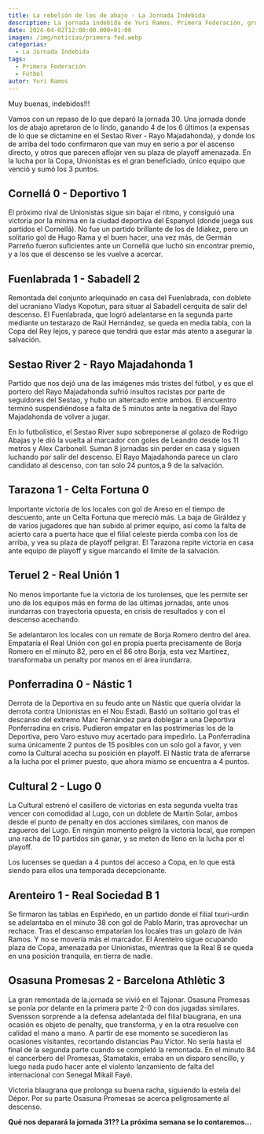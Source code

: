 ```yaml
---
title: La rebelión de los de abajo - La Jornada Indebida
description: La jornada indebida de Yuri Ramos. Primera Federación, grupo 1, jornada 30.
date: 2024-04-02T12:00:00.000+01:00
imagen: /img/noticias/primera-fed.webp
categorias:
  - La Jornada Indebida
tags:
  - Primera Federación
  - Fútbol
autor: Yuri Ramos
---
```


Muy buenas, indebidos!!!

Vamos con un repaso de lo que deparó la jornada 30. Una jornada donde los de abajo apretaron de lo lindo, ganando 4 de los 6 últimos (a expensas de lo que se dictamine en el Sestao River - Rayo Majadahonda), y donde los de arriba del todo confirmaron que van muy en serio a por el ascenso directo, y otros que parecen aflojar ven su plaza de playoff amenazada. En la lucha por la Copa, Unionistas es el gran beneficiado, único equipo que venció y sumó los 3 puntos.

## Cornellá 0 - Deportivo 1

El próximo rival de Unionistas sigue sin bajar el ritmo, y consiguió una victoria por la mínima en la ciudad deportiva del Espanyol (donde juega sus partidos el Cornellá). No fue un partido brillante de los de Idiakez, pero un solitario gol de Hugo Rama y el buen hacer, una vez más, de Germán Parreño fueron suficientes ante un Cornellá que luchó sin encontrar premio, y a los que el descenso se les vuelve a acercar.

## Fuenlabrada 1 - Sabadell 2

Remontada del conjunto arlequinado en casa del Fuenlabrada, con doblete del ucraniano Vladys Kopotun, para situar al Sabadell cerquita de salir del descenso. El Fuenlabrada, que logró adelantarse en la segunda parte mediante un testarazo de Raúl Hernández, se queda en media tabla, con la Copa del Rey lejos, y parece que tendrá que estar más atento a asegurar la salvación.

## Sestao River 2 - Rayo Majadahonda 1

Partido que nos dejó una de las imágenes más tristes del fútbol, y es que el portero del Rayo Majadahonda sufrió insultos racistas por parte de seguidores del Sestao, y hubo un altercado entre ambos. El encuentro terminó suspendiéndose a falta de 5 minutos ante la negativa del Rayo Majadahonda de volver a jugar.

En lo futbolístico, el Sestao River supo sobreponerse al golazo de Rodrigo Abajas y le dió la vuelta al marcador con goles de Leandro desde los 11 metros y Alex Carbonell. Suman 8 jornadas sin perder en casa y siguen luchando por salir del descenso. El Rayo Majadahonda parece un claro candidato al descenso, con tan solo 24 puntos,a 9 de la salvación.

## Tarazona 1 - Celta Fortuna 0

Importante victoria de los locales con gol de Areso en el tiempo de descuento, ante un Celta Fortuna que mereció más. La baja de Giráldez y de varios jugadores que han subido al primer equipo, así como la falta de acierto cara a puerta hace que el filial celeste pierda comba con los de arriba, y vea su plaza de playoff peligrar.
El Tarazona repite victoria en casa ante equipo de playoff y sigue marcando el límite de la salvación.

## Teruel 2 - Real Unión 1

No menos importante fue la victoria de los turolenses, que les permite ser uno de los equipos más en forma de las últimas jornadas, ante unos irundarras con trayectoria opuesta, en crisis de resultados y con el descenso acechando.

Se adelantaron los locales con un remate de Borja Romero dentro del área. Empataría el Real Unión con gol en propia puerta precisamente de Borja Romero en el minuto 82, pero en el 86 otro Borja, esta vez Martínez, transformaba un penalty por manos en el área irundarra.

## Ponferradina 0 - Nástic 1

Derrota de la Deportiva en su feudo ante un Nástic que quería olvidar la derrota contra Unionistas en el Nou Estadi. Bastó un solitario gol tras el descanso del extremo Marc Fernández para doblegar a una Deportiva Ponferradina en crisis. Pudieron empatar en las postrimerías  los de la Deportiva, pero Varo estuvo muy acertado para impedirlo. La Ponferradina suma únicamente 2 puntos de 15 posibles con un solo gol a favor, y ven como la Cultural acecha su posición en playoff. El Nástic trata de aferrarse a la lucha por el primer puesto, que ahora mismo se encuentra a 4 puntos.

## Cultural 2 - Lugo 0

La Cultural estrenó el casillero de victorias en esta segunda vuelta tras vencer con comodidad al Lugo, con un doblete de Martín Solar, ambos desde el punto de penalty en dos acciones similares, con manos de zagueros del Lugo. En ningún momento peligró la victoria local, que rompen una racha de 10 partidos sin ganar, y se meten de lleno en la lucha por el playoff.

Los lucenses se quedan a 4 puntos del acceso a Copa, en lo que está siendo para ellos una temporada decepcionante.

## Arenteiro 1 - Real Sociedad B 1

Se firmaron las tablas en Espiñedo, en un partido donde el filial txuri-urdin se adelantaba en el minuto 38 con gol de Pablo Marín, tras aprovechar un rechace. Tras el descanso empatarían los locales tras un golazo de Iván Ramos. Y no se movería más el marcador.
El Arenteiro sigue ocupando plaza de Copa, amenazada por Unionistas, mientras que la Real B se queda en una posición tranquila, en tierra de nadie.

## Osasuna Promesas 2 - Barcelona Athlètic 3

La gran remontada de la.jornada se vivió en el Tajonar. Osasuna Promesas se ponía por delante en la primera parte 2-0 con dos jugadas similares. Svensson sorprende a la defensa adelantada del filial blaugrana, en una ocasión es objeto de penalty, que transforma, y en la otra resuelve con calidad el mano a mano. A partir de ese momento se sucedieron las ocasiones visitantes, recortando distancias Pau Víctor. No sería hasta el final de la segunda parte cuando se completó la remontada. En el minuto 84 el cancerbero del Promesas, Stamatakis, erraba en un disparo sencillo, y luego nada pudo hacer ante el violento lanzamiento de falta del internacional con Senegal Mikail Fayé.

Victoria blaugrana que prolonga su buena racha, siguiendo la estela del Dépor. Por su parte Osasuna Promesas se acerca peligrosamente al descenso.

**Qué nos deparará la jornada 31?? La próxima semana se lo contaremos...**
